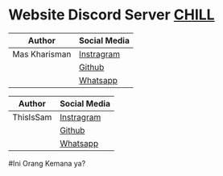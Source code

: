 # Website Discord Server [CHILL](https://discord.com/invite/chillreborn)

|Author|Social Media|
|-------|------------|
|Mas Kharisman|[Instragram](https://instagram.com/maskhar_1805) |
||[Github](https://github.com/maskhar2708)|
||[Whatsapp](https://wa.me/6282124840385)|

|Author|Social Media|
|-------|------------|
|ThisIsSam|[Instragram](https://instagram.com/simarmatasam) |
||[Github](https://github.com/luckystar28)|
||[Whatsapp](https://wa.me/6281290488983)|

#Ini Orang Kemana ya?